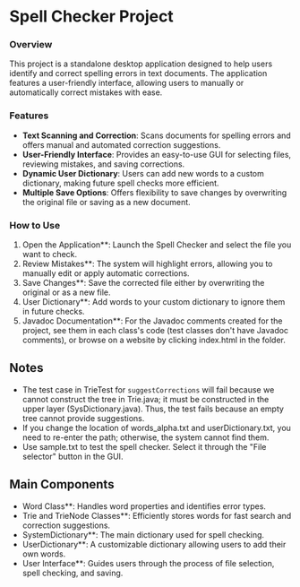 # Spell Checker Project

### Overview
This project is a standalone desktop application designed to help users identify and correct spelling errors in text documents. The application features a user-friendly interface, allowing users to manually or automatically correct mistakes with ease.

### Features
- **Text Scanning and Correction**: Scans documents for spelling errors and offers manual and automated correction suggestions.
- **User-Friendly Interface**: Provides an easy-to-use GUI for selecting files, reviewing mistakes, and saving corrections.
- **Dynamic User Dictionary**: Users can add new words to a custom dictionary, making future spell checks more efficient.
- **Multiple Save Options**: Offers flexibility to save changes by overwriting the original file or saving as a new document.

### How to Use
1. Open the Application**: Launch the Spell Checker and select the file you want to check.
2. Review Mistakes**: The system will highlight errors, allowing you to manually edit or apply automatic corrections.
3. Save Changes**: Save the corrected file either by overwriting the original or as a new file.
4. User Dictionary**: Add words to your custom dictionary to ignore them in future checks.
5. Javadoc Documentation**: For the Javadoc comments created for the project, see them in each class's code (test classes don't have Javadoc comments), or browse on a website by clicking index.html in the folder.

## Notes
- The test case in TrieTest for `suggestCorrections` will fail because we cannot construct the tree in Trie.java; it must be constructed in the upper layer (SysDictionary.java). Thus, the test fails because an empty tree cannot provide suggestions.
- If you change the location of words_alpha.txt and userDictionary.txt, you need to re-enter the path; otherwise, the system cannot find them.
- Use sample.txt to test the spell checker. Select it through the "File selector" button in the GUI.

## Main Components
- Word Class**: Handles word properties and identifies error types.
- Trie and TrieNode Classes**: Efficiently stores words for fast search and correction suggestions.
- SystemDictionary**: The main dictionary used for spell checking.
- UserDictionary**: A customizable dictionary allowing users to add their own words.
- User Interface**: Guides users through the process of file selection, spell checking, and saving.
